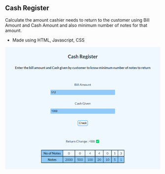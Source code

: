 ## Cash Register

Calculate the amount cashier needs to return to the customer using Bill Amount and Cash Amount and also minimum number of notes for that amount.

- Made using HTML, Javascript, CSS

![App Image](app_img.png?raw=true "Title")
